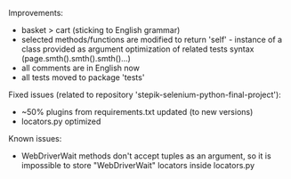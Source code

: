 Improvements:
+ basket > cart (sticking to English grammar)
+ selected methods/functions are modified to return 'self' - instance of a class provided as argument
	optimization of related tests syntax (page.smth().smth().smth()...)
+ all comments are in English now
+ all tests moved to package 'tests'

Fixed issues (related to repository 'stepik-selenium-python-final-project'):
+ ~50% plugins from requirements.txt updated (to new versions)
+ locators.py optimized

Known issues:
+ WebDriverWait methods don't accept tuples as an argument,
so it is impossible to store "WebDriverWait" locators inside locators.py